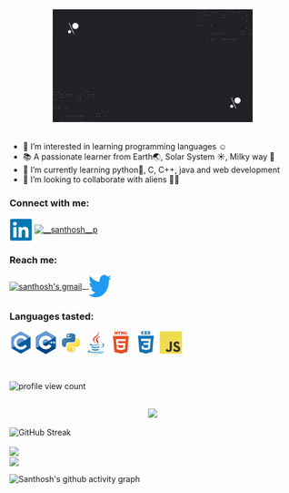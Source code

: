 <div align="center">
<img src="final.gif" width="70%">
</div>

<br>

- 👀 I’m interested in learning programming languages ☺
- 📚 A passionate learner from Earth🌏, Solar System ☀, Milky way 🌌
- 🌱 I’m currently learning python🐍, C, C++, java and web development
- 💞 I’m looking to collaborate with aliens 🚀🚀


<h3 align="left">Connect with me:</h3>
<p align="left">
<a href="https://www.linkedin.com/in/santhosh-programmer" target="_blank" ><img align="center" src="https://raw.githubusercontent.com/devicons/devicon/master/icons/linkedin/linkedin-original.svg" alt="santhosh-programmer" height="40" width="40"></a>             
<a href="https://www.hackerrank.com/__santhosh__p" target="_blank"> <img align="center" src="https://upload.wikimedia.org/wikipedia/commons/6/65/HackerRank_logo.png" alt="__santhosh__p" height="50" width="50"></a>
</p>


<h3 align="left">Reach me: </h3>
<p align="left">
<a href="mailto:santhoshp.official@gmail.com" target="_blank" ><img align="center" src="https://upload.wikimedia.org/wikipedia/commons/7/7e/Gmail_icon_%282020%29.svg" alt="santhosh's gmail" height="40" width="40"><span>&nbsp&nbsp</span>
<a href="https://www.twitter.com/santhosh_pgmr" target="_blank" ><img align="center" src="https://raw.githubusercontent.com/devicons/devicon/master/icons/twitter/twitter-original.svg" alt="santhosh's gmail" height="40" width="40"></a>
</p>


<h3 align="left">Languages tasted:</h3>
<p> <img src="https://raw.githubusercontent.com/devicons/devicon/master/icons/c/c-original.svg" alt="c" width="40" height="40"/> 
  <img src="https://raw.githubusercontent.com/devicons/devicon/master/icons/cplusplus/cplusplus-original.svg" alt="c++" width="40" height="40"/> 
  <img src="https://raw.githubusercontent.com/devicons/devicon/master/icons/python/python-original.svg" alt="python" width="40" height="40"/> 
  <img src="https://raw.githubusercontent.com/devicons/devicon/master/icons/java/java-original.svg" alt="java" width="40" height="40"/> 
  <img src="https://raw.githubusercontent.com/devicons/devicon/master/icons/html5/html5-plain-wordmark.svg" alt="html5" width="40" height="40"/> 
  <img src="https://raw.githubusercontent.com/devicons/devicon/master/icons/css3/css3-plain-wordmark.svg" alt="css3" width="40" height="40"/> 
  <img src="https://raw.githubusercontent.com/devicons/devicon/master/icons/javascript/javascript-original.svg" alt="css3" width="40" height="40"/>
</p>
<br>

![profile view count](https://komarev.com/ghpvc/?username=santhosh-programmer&style=for-the-badge)
<p align="center">
<br>
<img src="https://img.shields.io/badge/github-%23121011.svg?style=for-the-badge&logo=github&logoColor=white">
<br>
</p>


<!--[![Santhosh's wakatime stats](https://github-readme-stats.vercel.app/api/wakatime?username=&theme=xcode)](https://github.com/anuraghazra/github-readme-stats)-->


![GitHub Streak](https://github-readme-streak-stats.herokuapp.com/?user=santhosh-programmer&theme=highcontrast)


<img align="center" src="https://github-readme-stats.vercel.app/api?username=santhosh-programmer&show_icons=true&theme=chartreuse-dark" />
<br>

  <img align="center" src="https://github-readme-stats.vercel.app/api/top-langs/?username=santhosh-programmer&langs_count=8)](https://github.com/anuraghazra/github-readme-stats&theme=chartreuse-dark" />

 <br>
 
![Santhosh's github activity graph](https://activity-graph.herokuapp.com/graph?username=santhosh-programmer&theme=react-dark&area=true)
<br>


<!--< img height="137px" src="https://github-readme-stats.vercel.app/api?username=santhosh-programmer&hide_title=true&hide_border=true&show_icons=true&include_all_commits=true&count_private=true&line_height=21&text_color=000&icon_color=000&bg_color=0,ea6161,ffc64d,fffc4d,52fa5a&theme=graywhite" /><img height="137px" src="https://github-readme-stats.vercel.app/api/top-langs/?username=santhosh-programmer&hide=html&hide_title=true&hide_border=true&layout=compact&langs_count=8&text_color=000&icon_color=fff&bg_color=0,52fa5a,4dfcff,c64dff&theme=graywhite" />

santhosh-programmer/santhosh-programmer is a ✨ special ✨ repository because its `README.md` (this file) appears on your GitHub profile...
You can click the Preview link to take a look at your changes......................
--->

